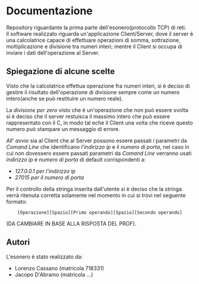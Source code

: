 # Documentazione
 Repository riguardante la prima parte dell'esonero(protocollo TCP) di reti.<br>
 Il software realizzato riguarda un'applicazione Client/Server, dove il server è una calcolatrice capace di effettuare operazioni di somma, sottrazione, moltiplicazione e divisione tra numeri interi; mentre il Client si occupa di inviare i dati dell'operazione al Server.<br>
 
 ## Spiegazione di alcune scelte
Visto che la calcolatrice effettua operazione fra numeri interi, si è deciso di gestire il risultato dell'operazione di divisione sempre come un numero intero(anche se può restituire un numero reale).<br> 

La _divisione per zero_ visto che è un'operazione che non può essere svolta si è deciso che il server restuisca il massimo intero che può essere rappresentato con il C, in modo tal eche il Client una volta che riceve questo numero può stampare un messaggio di errore. <br>

_All' avvio_ sia al Client che al Server possono essere passati i parametri da _Comand Line_ che identificano _l'indirizzo ip_ e il _numero di porta_, nel caso in cui non dovessero essere passati parametri da _Comand Line_ verranno usati _indirizzo ip_ e _numero di porta_ di default corrispondenti a:
- _127.0.0.1 per l'indirizzo ip_ 
- _27015 per il numero di porta_ <br>

Per il controllo della stringa inserita dall'utente si è deciso che la stringa verrà ritenuta corretta solamente nel momento in cui si trovi nel seguente formato:<br> 
<p align = "center"><code>[Operazione][Spazio][Primo operando][Spazio][Secondo operando]</code> </p> 
(DA CAMBIARE IN BASE ALLA RISPOSTA DEL PROF).
<br>

## Autori
L'esonero è stato realizzato da:
- Lorenzo Cassano (matricola 718331)
- Jacopo D'Abramo (matricola ...)
